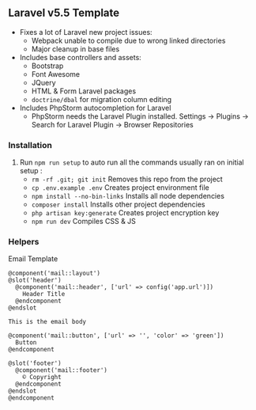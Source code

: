 ## Laravel v5.5 Template

- Fixes a lot of Laravel new project issues:
  - Webpack unable to compile due to wrong linked directories
  - Major cleanup in base files
- Includes base controllers and assets:
  - Bootstrap
  - Font Awesome
  - JQuery
  - HTML & Form Laravel packages
  - `doctrine/dbal` for migration column editing
- Includes PhpStorm autocompletion for Laravel
  - PhpStorm needs the Laravel Plugin installed. Settings -> Plugins -> Search for Laravel Plugin -> Browser Repositories 

### Installation
1) Run `npm run setup` to auto run all the commands usually ran on initial setup :
    * `rm -rf .git; git init`  Removes this repo from the project
    * `cp .env.example .env`  Creates project environment file
  	* `npm install --no-bin-links`  Installs all node dependencies
  	* `composer install`  Installs other project dependencies
  	* `php artisan key:generate`  Creates project encryption key
  	* `npm run dev`  Compiles CSS & JS

### Helpers
Email Template
```
@component('mail::layout')
@slot('header')
  @component('mail::header', ['url' => config('app.url')])
    Header Title
  @endcomponent
@endslot

This is the email body
    
@component('mail::button', ['url' => '', 'color' => 'green'])
  Button
@endcomponent

@slot('footer')
  @component('mail::footer')
    © Copyright
  @endcomponent
@endslot
@endcomponent
```
